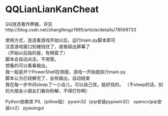 # QQLianLianKanCheat
QQ连连看作弊器，详见http://blog.csdn.net/zhangfengz1995/article/details/78569733  



使用方式，连连看游戏开始以后，运行main.py脚本即可  
注意游戏窗口别被挡住了，或者超出屏幕了  
（开始以后指的是，有棋盘了）  
脚本会自动点击，不用管。  
想看的可以看看输出。  
我一般是开个PowerShell在侧面，游戏一开始就执行main.py  
脚本认为已经解完了，会有输出，自动结束  
我在每一步中间sleep了一小会儿，可以自己改。挺好找的。
（不sleep的话，别的大朋友小朋友们看你秒解，不得打你啊）
  
  
Python依赖库
  PIL（pillow版）
  pywin32（pip安装pypiwin32）
  opencv(pip安装cv2）
  pyautogui

